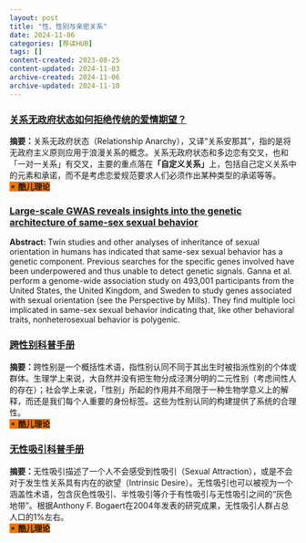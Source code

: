 ```yaml
---
layout: post
title: "性、性别与亲密关系"
date: 2024-11-06
categories: [荐读HUB]
tags: []
content-created: 2023-08-25
content-updated: 2024-11-03
archive-created: 2024-11-06
archive-updated: 2024-11-10
---
```


<div class="hub-post">
<div class="hub-post-title">
<h3><a href="https://mp.weixin.qq.com/s/Ttim0D6oYMZ86OqWuitgsg">关系无政府状态如何拒绝传统的爱情期望？</a></h3>
</div>
<div class="hub-post-content">
<b>摘要：</b>关系无政府状态（Relationship Anarchy），又译“关系安那其”，指的是将无政府主义原则应用于浪漫关系的概念。关系无政府状态和多边恋有交叉，也和「一对一关系」有交叉，主要的重点落在<b>「自定义关系」</b>上，包括自己定义关系中的元素和承诺，而不是考虑恋爱规范要求人们必须作出某种类型的承诺等等。
<div class="hub-post-tags">
<span style="background: #ee7700"><b>⚬ 酷儿理论</b></span>
</div>
</div>
</div>

<div class="hub-post">
<div class="hub-post-title">
<h3><a href="{{site.baseurl}}/assets/static/papers/2-science.aat7693.pdf">Large-scale GWAS reveals insights into the genetic architecture of same-sex sexual behavior</a></h3>
</div>
<div class="hub-post-content">
<b>Abstract: </b>Twin studies and other analyses of inheritance of sexual orientation in humans has indicated that same-sex sexual behavior has a genetic component. Previous searches for the specific genes involved have been underpowered and thus unable to detect genetic signals. Ganna et al. perform a genome-wide association study on 493,001 participants from the United States, the United Kingdom, and Sweden to study genes associated with sexual orientation (see the Perspective by Mills). They find multiple loci implicated in same-sex sexual behavior indicating that, like other behavioral traits, nonheterosexual behavior is polygenic.
</div>
</div>

<div class="hub-post">
<div class="hub-post-title-special pride-trans">
<h3><a href="https://d.xiumi.us/board/v5/43CGL/538847323">跨性别科普手册</a></h3>
</div>
<div class="hub-post-content">
<b>摘要：</b>跨性别是一个概括性术语，指性别认同不同于其出生时被指派性别的个体或群体。生理学上来说，大自然并没有把生物分成泾渭分明的二元性别（考虑间性人的存在）；社会学上来说，「性别」所起的作用并不局限于一种生物学意义上的解释，而还是我们每个人重要的身份标签。这些为性别认同的构建提供了系统的合理性。
<div class="hub-post-tags">
<span style="background: #ee7700"><b>⚬ 酷儿理论</b></span>
</div>
</div>
</div>

<div class="hub-post">
<div class="hub-post-title-special pride-ace">
<h3><a href="https://r.xiumi.us/board/v5/43CGL/474168014">无性吸引科普手册</a></h3>
</div>
<div class="hub-post-content">
<b>摘要：</b>无性吸引描述了一个人不会感受到性吸引（Sexual Attraction），或是不会对于发生性关系具有内在的欲望（Intrinsic Desire）。无性吸引也可以被视为一个涵盖性术语，包含灰色性吸引、半性吸引等介于有性吸引与无性吸引之间的“灰色地带”。根据Anthony F. Bogaert在2004年发表的研究成果，无性吸引人群占总人口的1%左右。
<div class="hub-post-tags">
<span style="background: #ee7700"><b>⚬ 酷儿理论</b></span>
</div>
</div>
</div>
